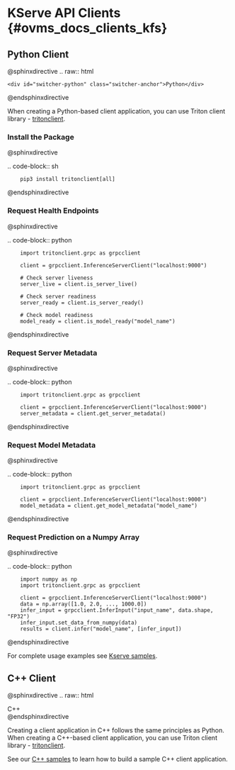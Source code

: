 # KServe API Clients {#ovms_docs_clients_kfs}

## Python Client

@sphinxdirective
.. raw:: html

    <div id="switcher-python" class="switcher-anchor">Python</div>
@endsphinxdirective

When creating a Python-based client application, you can use Triton client library - [tritonclient](https://pypi.org/project/tritonclient/).

### Install the Package
@sphinxdirective

.. code-block:: sh

        pip3 install tritonclient[all] 

@endsphinxdirective

### Request Health Endpoints

@sphinxdirective

.. code-block:: python

        import tritonclient.grpc as grpcclient

        client = grpcclient.InferenceServerClient("localhost:9000")

        # Check server liveness
        server_live = client.is_server_live()

        # Check server readiness
        server_ready = client.is_server_ready()

        # Check model readiness
        model_ready = client.is_model_ready("model_name")


@endsphinxdirective

### Request Server Metadata

@sphinxdirective

.. code-block:: python

        import tritonclient.grpc as grpcclient

        client = grpcclient.InferenceServerClient("localhost:9000")
        server_metadata = client.get_server_metadata()
        
@endsphinxdirective

### Request Model Metadata

@sphinxdirective

.. code-block:: python

        import tritonclient.grpc as grpcclient

        client = grpcclient.InferenceServerClient("localhost:9000")
        model_metadata = client.get_model_metadata("model_name")
        
@endsphinxdirective

### Request Prediction on a Numpy Array

@sphinxdirective

.. code-block:: python

        import numpy as np
        import tritonclient.grpc as grpcclient

        client = grpcclient.InferenceServerClient("localhost:9000")
        data = np.array([1.0, 2.0, ..., 1000.0])
        infer_input = grpcclient.InferInput("input_name", data.shape, "FP32")
        infer_input.set_data_from_numpy(data)
        results = client.infer("model_name", [infer_input])

@endsphinxdirective

For complete usage examples see [Kserve samples](https://github.com/openvinotoolkit/model_server/tree/develop/client/python/kserve-api/samples).

## C++ Client

@sphinxdirective
.. raw:: html
    <div id="switcher-cpp" class="switcher-anchor">C++</div>
@endsphinxdirective

Creating a client application in C++ follows the same principles as Python. When creating a C++-based client application, you can use Triton client library - [tritonclient](https://github.com/triton-inference-server).

See our [C++ samples](https://github.com/openvinotoolkit/model_server/tree/develop/client/cpp/kserve-api/README.md) to learn how to build a sample C++ client application. 
